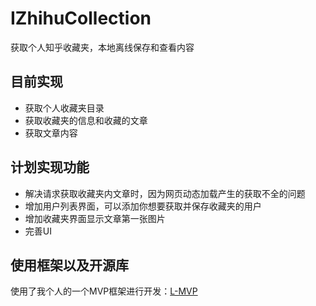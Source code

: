 # IZhihuCollection
获取个人知乎收藏夹，本地离线保存和查看内容


## 目前实现

* 获取个人收藏夹目录
* 获取收藏夹的信息和收藏的文章
* 获取文章内容


## 计划实现功能

* 解决请求获取收藏夹内文章时，因为网页动态加载产生的获取不全的问题
* 增加用户列表界面，可以添加你想要获取并保存收藏夹的用户
* 增加收藏夹界面显示文章第一张图片
* 完善UI


## 使用框架以及开源库

使用了我个人的一个MVP框架进行开发：[L-MVP](https://github.com/Liamql/L-MVP)

